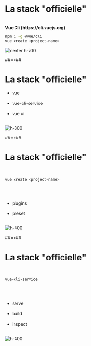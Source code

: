 <!-- .slide: class="with-code inconsolata" -->
# La stack "officielle"
<br>
<strong>Vue Cli (https://cli.vuejs.org)</strong>
<!-- .element: class="center" -->

```sh
npm i -g @vue/cli
vue create <project-name>
```
<!-- .element class="medium-code" -->

![center h-700](assets/images/school/tool/vue_cli.png)

##==##

<!-- .slide: class="with-code inconsolata" -->
# La stack "officielle"
<div class="flex-row">
    <div class="ecosystem">
        <ul>
            <li>vue</li> <br>
            <li>vue-cli-service</li><br>
            <li>vue ui</li><br>
        </ul>
    </div>
    <div class="container-vue-ui">
        <img  alt="h-800" src="assets/images/school/tool/vue_ui.png">
    </div>
</div>

##==##

<!-- .slide: class="with-code inconsolata" -->
# La stack "officielle"
<br>

```bash
vue create <project-name>
```
<!-- .element: class="medium-code" -->

<br><br>
<div class="flex-row">
    <div>
        <ul>
            <li>plugins</li><br>
            <li>preset</li><br>
        </ul>
    </div>
    <div>
        <img  alt="h-400" src="assets/images/school/tool/vue_create.png">
    </div>
</div>

##==##

<!-- .slide: class="with-code inconsolata" -->
# La stack "officielle"
<br>

```sh
vue-cli-service
```
<!-- .element: class="medium-code" -->

<br><br>
<div class="flex-row">
    <div>
        <ul>
            <li>serve</li><br>
            <li>build</li><br>
            <li>inspect</li><br>
        </ul>
    </div>
    <div>
        <img alt="h-400" src="assets/images/school/tool/vue_service.png">
    </div>
</div>
